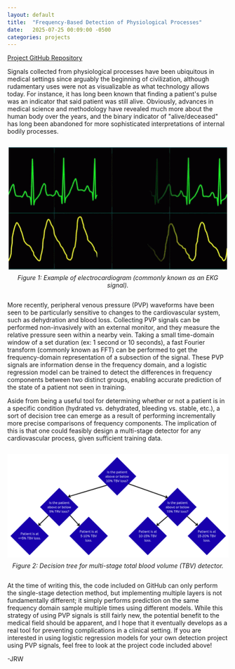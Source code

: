 ```yaml
---
layout: default
title:  "Frequency-Based Detection of Physiological Processes"
date:   2025-07-25 00:09:00 -0500
categories: projects
---
```


[Project GitHub Repository](https://github.com/JRW-lab/PVP_IPFM_simulator)

Signals collected from physiological processes have been ubiquitous in medical settings since arguably the beginning of civilization, although rudamentary uses were not as visualizable as what technology allows today. For instance, it has long been known that finding a patient's pulse was an indicator that said patient was still alive. Obviously, advances in medical science and methodology have revealed much more about the human body over the years, and the binary indicator of "alive/deceased" has long been abandoned for more sophisticated interpretations of internal bodily processes.

<div style="text-align: center; margin: 2em 0;">
  <img src="/assets/gifs/ekg-heart-rate.gif" alt="Gif of EKG signal" style="max-width: 100%; height: auto;">
  <p style="font-style: italic; margin-top: 0.5em;">Figure 1: Example of electrocardiogram (commonly known as an EKG signal).</p>
</div>

More recently, peripheral venous pressure (PVP) waveforms have been seen to be particularly sensitive to changes to the cardiovascular system, such as dehydration and blood loss. Collecting PVP signals can be performed non-invasively with an external monitor, and they measure the relative pressure seen within a nearby vein. Taking a small time-domain window of a set duration (ex: 1 second or 10 seconds), a fast Fourier transform (commonly known as FFT) can be performed to get the frequency-domain representation of a subsection of the signal. These PVP signals are information dense in the frequency domain, and a logistic regression model can be trained to detect the differences in frequency components between two distinct groups, enabling accurate prediction of the state of a patient not seen in training.

Aside from being a useful tool for determining whether or not a patient is in a specific condition (hydrated vs. dehydrated, bleeding vs. stable, etc.), a sort of decision tree can emerge as a result of performing incrementally more precise comparisons of frequency components. The implication of this is that one could feasibly design a multi-stage detector for any cardiovascular process, given sufficient training data.

<div style="text-align: center; margin: 2em 0;">
  <img src="/assets/images/multi-stage-detector.png" alt="Multi-stage detector example" style="max-width: 100%; height: auto;">
  <p style="font-style: italic; margin-top: 0.5em;">Figure 2: Decision tree for multi-stage total blood volume (TBV) detector.</p>
</div>

At the time of writing this, the code included on GitHub can only perform the single-stage detection method, but implementing multiple layers is not fundamentally different; it simply performs prediction on the same frequency domain sample multiple times using different models. While this strategy of using PVP signals is still fairly new, the potential benefit to the medical field should be apparent, and I hope that it eventually develops as a real tool for preventing complications in a clinical setting. If you are interested in using logistic regression models for your own detection project using PVP signals, feel free to look at the project code included above!

-JRW